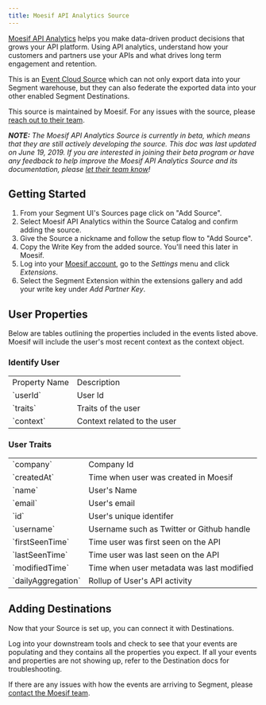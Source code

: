 ```yaml
---
title: Moesif API Analytics Source
---
```


[Moesif API Analytics](https://www.moesif.com/?utm_source=segmentio&utm_medium=docs&utm_campaign=partners) helps you make data-driven product decisions that grows your API platform. Using API analytics, understand how your customers and partners use your APIs and what drives long term engagement and retention.

This is an [Event Cloud Source](https://segment.com/docs/sources/#event-cloud-sources) which can not only export data into your Segment warehouse, but they can also federate the exported data into your other enabled Segment Destinations.

This source is maintained by Moesif. For any issues with the source, please [reach out to their team](mailto:support@moesif.com).

_**NOTE:** The Moesif API Analytics Source is currently in beta, which means that they are still actively developing the source. This doc was last updated on June 19, 2019. If you are interested in joining their beta program or have any feedback to help improve the Moesif API Analytics Source and its documentation, please [let  their team know](mailto:support@moesif.com)!_


## Getting Started

1. From your Segment UI's Sources page click on "Add Source".
2. Select Moesif API Analytics within the Source Catalog and confirm adding the source.
3. Give the Source a nickname and follow the setup flow to "Add Source".
3. Copy the Write Key from the added source. You'll need this later in Moesif.
4. Log into your [Moesif account](https://www.moesif.com/wrap/), go to the _Settings_ menu and click _Extensions_.
5. Select the Segment Extension within the extensions gallery and add your write key under _Add Partner Key_.


## User Properties

Below are tables outlining the properties included in the events listed above. Moesif will include the user's most recent context as the context object.

### Identify User
<table>
  <tr>
   <td>Property Name</td>
   <td>Description</td>
  </tr>
  <tr>
   <td>`userId`</td>
   <td>User Id</td>
  </tr>
  <tr>
   <td>`traits`</td>
   <td>Traits of the user</td>
  </tr>
  <tr>
   <td>`context`</td>
   <td>Context related to the user</td>
  </tr>
</table>

### User Traits
<table>
  <tr>
   <td>`company`</td>
   <td>Company Id</td>
  </tr>
  <tr>
   <td>`createdAt`</td>
   <td>Time when user was created in Moesif</td>
  <tr>
   <td>`name`</td>
   <td>User's Name</td>
  </tr>
  <tr>
   <td>`email`</td>
   <td>User's email</td>
  </tr>
  <tr>
   <td>`id`</td>
   <td>User's unique identifer</td>
  </tr>
  <tr>
   <td>`username`</td>
   <td>Username such as Twitter or Github handle</td>
  </tr>
  <tr>
   <td>`firstSeenTime`</td>
   <td>Time user was first seen on the API</td>
  </tr>
  <tr>
   <td>`lastSeenTime`</td>
   <td>Time user was last seen on the API</td>
  </tr>
  <tr>
   <td>`modifiedTime`</td>
   <td>Time when user metadata was last modified</td>
  </tr>
  <tr>
   <td>`dailyAggregation`</td>
   <td>Rollup of User's API activity</td>
  </tr>
</table>


## Adding Destinations

Now that your Source is set up, you can connect it with Destinations.

Log into your downstream tools and check to see that your events are populating and they contains all the properties you expect. If all your events and properties are not showing up, refer to the Destination docs for troubleshooting.

If there are any issues with how the events are arriving to Segment, please [contact the Moesif team](mailto:support@moesif.com).

